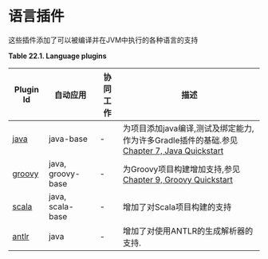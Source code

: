 # 语言插件

这些插件添加了可以被编译并在JVM中执行的各种语言的支持

**Table 22.1. Language plugins**

| Plugin Id | 自动应用 | 协同工作 | 描述 |
| -- | -- | -- | -- |
| [java](https://docs.gradle.org/current/userguide/java_plugin.html) | java-base | - | 为项目添加java编译,测试及绑定能力,作为许多Gradle插件的基础.参见[Chapter 7, Java Quickstart](https://docs.gradle.org/current/userguide/tutorial_java_projects.html) |
| [groovy](https://docs.gradle.org/current/userguide/groovy_plugin.html) | java, groovy-base | - | 为Groovy项目构建增加支持,参见[Chapter 9, Groovy Quickstart](https://docs.gradle.org/current/userguide/tutorial_groovy_projects.html) |
| [scala](https://docs.gradle.org/current/userguide/scala_plugin.html) | java, scala-base | - | 增加了对Scala项目构建的支持 |
| [antlr](https://docs.gradle.org/current/userguide/antlr_plugin.html) | java | - | 增加了对使用ANTLR的生成解析器的支持. |



